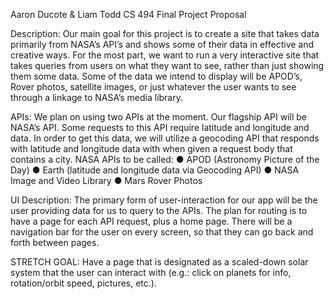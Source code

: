 Aaron Ducote & Liam Todd
CS 494 Final Project Proposal

Description:
Our main goal for this project is to create a site that takes data primarily from NASA’s
API’s and shows some of their data in effective and creative ways. For the most part, we want to
run a very interactive site that takes queries from users on what they want to see, rather than just
showing them some data. Some of the data we intend to display will be APOD’s, Rover photos,
satellite images, or just whatever the user wants to see through a linkage to NASA’s media
library.

APIs:
We plan on using two APIs at the moment. Our flagship API will be NASA’s API. Some
requests to this API require latitude and longitude and data. In order to get this data, we will
utilize a geocoding API that responds with latitude and longitude data with when given a request
body that contains a city.
NASA APIs to be called:
● APOD (Astronomy Picture of the Day)
● Earth (latitude and longitude data via Geocoding API)
● NASA Image and Video Library
● Mars Rover Photos

UI Description:
The primary form of user-interaction for our app will be the user providing data for us to
query to the APIs. The plan for routing is to have a page for each API request, plus a home page.
There will be a navigation bar for the user on every screen, so that they can go back and forth
between pages.

STRETCH GOAL:
Have a page that is designated as a scaled-down solar system that the user can interact
with (e.g.: click on planets for info, rotation/orbit speed, pictures, etc.).
